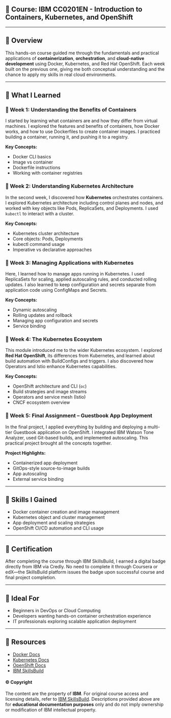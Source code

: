 ## 🔗 Course: IBM CC0201EN - Introduction to Containers, Kubernetes, and OpenShift
---

## 🔗 Overview

This hands-on course guided me through the fundamentals and practical applications of **containerization**, **orchestration**, and **cloud-native development** using Docker, Kubernetes, and Red Hat OpenShift. Each week built on the previous one, giving me both conceptual understanding and the chance to apply my skills in real cloud environments.

---

## 🔗 What I Learned

### 🔗 Week 1: Understanding the Benefits of Containers

I started by learning what containers are and how they differ from virtual machines. I explored the features and benefits of containers, how Docker works, and how to use Dockerfiles to create container images. I practiced building a container, running it, and pushing it to a registry.

**Key Concepts:**

* Docker CLI basics
* Image vs container
* Dockerfile instructions
* Working with container registries

### 🔗 Week 2: Understanding Kubernetes Architecture

In the second week, I discovered how **Kubernetes** orchestrates containers. I explored Kubernetes architecture including control planes and nodes, and worked with key objects like Pods, ReplicaSets, and Deployments. I used `kubectl` to interact with a cluster.

**Key Concepts:**

* Kubernetes cluster architecture
* Core objects: Pods, Deployments
* kubectl command usage
* Imperative vs declarative approaches

### 🔗 Week 3: Managing Applications with Kubernetes

Here, I learned how to manage apps running in Kubernetes. I used ReplicaSets for scaling, applied autoscaling rules, and conducted rolling updates. I also learned to keep configuration and secrets separate from application code using ConfigMaps and Secrets.

**Key Concepts:**

* Dynamic autoscaling
* Rolling updates and rollback
* Managing app configuration and secrets
* Service binding

### 🔗 Week 4: The Kubernetes Ecosystem

This module introduced me to the wider Kubernetes ecosystem. I explored **Red Hat OpenShift**, its differences from Kubernetes, and learned about build automation with BuildConfigs and triggers. I also discovered how Operators and Istio enhance Kubernetes capabilities.

**Key Concepts:**

* OpenShift architecture and CLI (`oc`)
* Build strategies and image streams
* Operators and service mesh (Istio)
* CNCF ecosystem overview

### 🔗 Week 5: Final Assignment – Guestbook App Deployment

In the final project, I applied everything by building and deploying a multi-tier Guestbook application on OpenShift. I integrated IBM Watson Tone Analyzer, used Git-based builds, and implemented autoscaling. This practical project brought all the concepts together.

**Project Highlights:**

* Containerized app deployment
* GitOps-style source-to-image builds
* App autoscaling
* External service binding

---

## 🔗 Skills I Gained

* Docker container creation and image management
* Kubernetes object and cluster management
* App deployment and scaling strategies
* OpenShift CI/CD automation and CLI usage

---

## 🔗 Certification

After completing the course through IBM SkillsBuild, I earned a digital badge directly from IBM via Credly. No need to complete it through Coursera or edX—the SkillsBuild platform issues the badge upon successful course and final project completion.

---

## 🔗 Ideal For

* Beginners in DevOps or Cloud Computing
* Developers wanting hands-on container orchestration experience
* IT professionals exploring scalable application deployment

---

## 🔗 Resources

* [Docker Docs](https://docs.docker.com/)
* [Kubernetes Docs](https://kubernetes.io/docs/)
* [OpenShift Docs](https://docs.openshift.com/)
* [IBM SkillsBuild](https://skillsbuild.org/)

#### © Copyright

The content are the property of **IBM**. For original course access and licensing details, refer to [IBM SkillsBuild](https://skillsbuild.org/). Descriptions provided above are for **educational documentation purposes** only and do not imply ownership or modification of IBM intellectual property.
